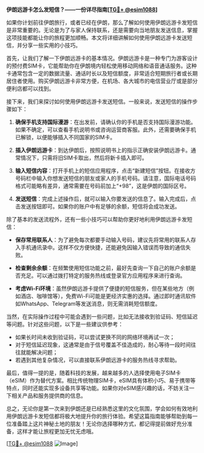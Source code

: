 **伊朗远游卡怎么发短信？——一份详尽指南[[TG💪+ @esim1088](https://t.me/s/esim1088)]**

如果你计划前往伊朗旅行，或者已经在伊朗，那么了解如何使用伊朗远游卡发短信是非常重要的。无论是为了与家人保持联系，还是需要向当地朋友发送信息，掌握这项技能都能让你的旅程更加顺畅。本文将详细讲解如何使用伊朗远游卡发送短信，并分享一些实用的小技巧。

首先，让我们了解一下伊朗远游卡的基本情况。伊朗远游卡是一种专门为游客设计的预付费SIM卡，它能帮助你在伊朗境内轻松使用移动网络和语音通话服务。这种卡通常包含一定的数据流量、通话时长以及短信额度，非常适合短期旅行者或长期居住者使用。购买伊朗远游卡非常方便，在机场、各大城市的电信营业厅或是部分便利店都可以找到。

接下来，我们来探讨如何使用伊朗远游卡发送短信。一般来说，发送短信的操作步骤如下：

1. **确保手机支持国际漫游**：在出发前，请确认你的手机是否支持国际漫游功能。如果不确定，可以查看手机说明书或咨询运营商客服。此外，还需要确保手机已解锁，以便能够插入不同国家的SIM卡。

2. **插入伊朗远游卡**：到达伊朗后，按照说明书上的指示正确安装伊朗远游卡。通常情况下，只需将旧SIM卡取出，然后将新卡插入即可。

3. **输入短信内容**：打开手机上的短信应用程序，点击“新建短信”按钮。在接收方号码栏中输入你想发送短信的朋友或家人的手机号码。请注意，国际电话号码格式可能略有差异，通常需要在号码前加上“+98”，这是伊朗的国际区号。

4. **发送短信**：完成上述操作后，就可以输入你要发送的信息了。输入完成后，点击发送按钮即可。如果你的账户中有足够的余额，短信将会成功发送。

除了基本的发送流程外，还有一些小技巧可以帮助你更好地利用伊朗远游卡发短信：

- **保存常用联系人**：为了避免每次都要手动输入号码，建议先将常用的联系人存入手机通讯录中。这样不仅方便快捷，还能避免因输入错误而导致的通信失败。
  
- **检查剩余余额**：在频繁使用短信功能之前，最好先查询一下自己的账户余额是否充足。可以通过拨打特定的服务热线或登录官方应用程序来进行查询。

- **考虑Wi-Fi环境**：虽然伊朗远游卡提供了便捷的短信服务，但在某些地方（例如酒店、咖啡馆等），免费Wi-Fi可能是更经济实惠的选择。通过即时通讯软件如WhatsApp、Telegram等发送消息，则无需消耗短信额度。

当然，在实际操作过程中可能会遇到一些问题，比如无法接收到验证码、短信延迟等问题。针对这些问题，以下是一些建议供参考：

- 如果长时间未收到验证码，可以尝试更换不同的网络环境再试一次；
- 对于短信延迟现象，这通常是由于信号覆盖不佳造成的，耐心等待一段时间往往就能解决问题；
- 若遇到其他复杂情况，可以直接联系伊朗远游卡的服务热线寻求帮助。

最后，值得一提的是，随着科技的发展，越来越多的人选择使用电子SIM卡（eSIM）作为替代方案。相比传统物理SIM卡，eSIM具有体积小巧、易于携带等特点，同时还能实现多设备共享等功能。如果你对eSIM感兴趣的话，不妨关注一下相关产品和服务提供商的信息。

总之，无论你是第一次来到伊朗还是已经熟悉这里的文化氛围，学会如何有效地利用伊朗远游卡发短信都将极大地提升你的旅行体验。希望这篇指南能够帮助到每一位准备踏上这片神秘土地的朋友！无论你选择哪种方式，都记得提前做好充分准备，这样才能让旅程更加无忧无虑哦。

[[TG💪+ @esim1088](https://t.me/s/esim1088) ![Image](https://i.postimg.cc/4NQfJmqS/Snipaste-2025-05-13-00-14-12.png)]